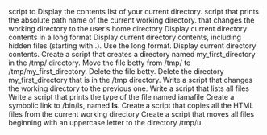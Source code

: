 script to Display the contents list of your current directory.
script that prints the absolute path name of the current working directory.
that changes the working directory to the user’s home directory
Display current directory contents in a long format
Display current directory contents, including hidden files (starting with .). Use the long format.
Display current directory contents.
Create a script that creates a directory named my_first_directory in the /tmp/ directory.
Move the file betty from /tmp/ to /tmp/my_first_directory.
Delete the file betty.
Delete the directory my_first_directory that is in the /tmp directory.
Write a script that changes the working directory to the previous one.
Write a script that lists all files
Write a script that prints the type of the file named iamafile
Create a symbolic link to /bin/ls, named __ls__. 
Create a script that copies all the HTML files from the current working directory
Create a script that moves all files beginning with an uppercase letter to the directory /tmp/u.
